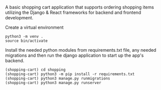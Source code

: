 A basic shopping cart application that supports ordering shopping items utilizing the Django & React frameworks for backend and frontend development.

Create a virtual environment
```
python3 -m venv .
source bin/activate
```

Install the needed python modules from requirements.txt file, any needed migrations and then run the django application to start up the app's backend.
```
(shopping-cart) cd shopping
(shopping-cart) python3 -m pip install -r requirements.txt
(shopping-cart) python3 manage.py runmigrations
(shopping-cart) python3 manage.py runserver
```